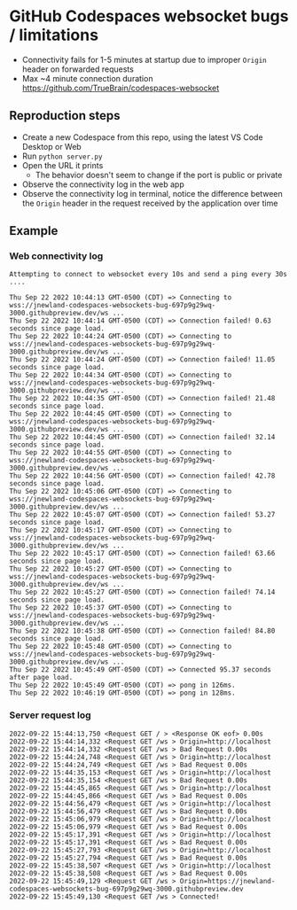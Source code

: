 # GitHub Codespaces websocket bugs / limitations

* Connectivity fails for 1-5 minutes at startup due to improper `Origin` header on forwarded requests
* Max ~4 minute connection duration https://github.com/TrueBrain/codespaces-websocket

## Reproduction steps

- Create a new Codespace from this repo, using the latest VS Code Desktop or Web
- Run `python server.py`
- Open the URL it prints
  - The behavior doesn't seem to change if the port is public or private
- Observe the connectivity log in the web app
- Observe the connectivity log in terminal, notice the difference between the `Origin` header in the request received by the application over time

## Example

### Web connectivity log

```
Attempting to connect to websocket every 10s and send a ping every 30s ....

Thu Sep 22 2022 10:44:13 GMT-0500 (CDT) => Connecting to wss://jnewland-codespaces-websockets-bug-697p9g29wq-3000.githubpreview.dev/ws ...
Thu Sep 22 2022 10:44:14 GMT-0500 (CDT) => Connection failed! 0.63 seconds since page load.
Thu Sep 22 2022 10:44:24 GMT-0500 (CDT) => Connecting to wss://jnewland-codespaces-websockets-bug-697p9g29wq-3000.githubpreview.dev/ws ...
Thu Sep 22 2022 10:44:24 GMT-0500 (CDT) => Connection failed! 11.05 seconds since page load.
Thu Sep 22 2022 10:44:34 GMT-0500 (CDT) => Connecting to wss://jnewland-codespaces-websockets-bug-697p9g29wq-3000.githubpreview.dev/ws ...
Thu Sep 22 2022 10:44:35 GMT-0500 (CDT) => Connection failed! 21.48 seconds since page load.
Thu Sep 22 2022 10:44:45 GMT-0500 (CDT) => Connecting to wss://jnewland-codespaces-websockets-bug-697p9g29wq-3000.githubpreview.dev/ws ...
Thu Sep 22 2022 10:44:45 GMT-0500 (CDT) => Connection failed! 32.14 seconds since page load.
Thu Sep 22 2022 10:44:55 GMT-0500 (CDT) => Connecting to wss://jnewland-codespaces-websockets-bug-697p9g29wq-3000.githubpreview.dev/ws ...
Thu Sep 22 2022 10:44:56 GMT-0500 (CDT) => Connection failed! 42.78 seconds since page load.
Thu Sep 22 2022 10:45:06 GMT-0500 (CDT) => Connecting to wss://jnewland-codespaces-websockets-bug-697p9g29wq-3000.githubpreview.dev/ws ...
Thu Sep 22 2022 10:45:07 GMT-0500 (CDT) => Connection failed! 53.27 seconds since page load.
Thu Sep 22 2022 10:45:17 GMT-0500 (CDT) => Connecting to wss://jnewland-codespaces-websockets-bug-697p9g29wq-3000.githubpreview.dev/ws ...
Thu Sep 22 2022 10:45:17 GMT-0500 (CDT) => Connection failed! 63.66 seconds since page load.
Thu Sep 22 2022 10:45:27 GMT-0500 (CDT) => Connecting to wss://jnewland-codespaces-websockets-bug-697p9g29wq-3000.githubpreview.dev/ws ...
Thu Sep 22 2022 10:45:27 GMT-0500 (CDT) => Connection failed! 74.14 seconds since page load.
Thu Sep 22 2022 10:45:37 GMT-0500 (CDT) => Connecting to wss://jnewland-codespaces-websockets-bug-697p9g29wq-3000.githubpreview.dev/ws ...
Thu Sep 22 2022 10:45:38 GMT-0500 (CDT) => Connection failed! 84.80 seconds since page load.
Thu Sep 22 2022 10:45:48 GMT-0500 (CDT) => Connecting to wss://jnewland-codespaces-websockets-bug-697p9g29wq-3000.githubpreview.dev/ws ...
Thu Sep 22 2022 10:45:49 GMT-0500 (CDT) => Connected 95.37 seconds after page load.
Thu Sep 22 2022 10:45:49 GMT-0500 (CDT) => pong in 126ms.
Thu Sep 22 2022 10:46:19 GMT-0500 (CDT) => pong in 128ms.
```

### Server request log

```
2022-09-22 15:44:13,750 <Request GET / > <Response OK eof> 0.00s
2022-09-22 15:44:14,332 <Request GET /ws > Origin=http://localhost
2022-09-22 15:44:14,332 <Request GET /ws > Bad Request 0.00s
2022-09-22 15:44:24,748 <Request GET /ws > Origin=http://localhost
2022-09-22 15:44:24,749 <Request GET /ws > Bad Request 0.00s
2022-09-22 15:44:35,153 <Request GET /ws > Origin=http://localhost
2022-09-22 15:44:35,154 <Request GET /ws > Bad Request 0.00s
2022-09-22 15:44:45,865 <Request GET /ws > Origin=http://localhost
2022-09-22 15:44:45,866 <Request GET /ws > Bad Request 0.00s
2022-09-22 15:44:56,479 <Request GET /ws > Origin=http://localhost
2022-09-22 15:44:56,479 <Request GET /ws > Bad Request 0.00s
2022-09-22 15:45:06,979 <Request GET /ws > Origin=http://localhost
2022-09-22 15:45:06,979 <Request GET /ws > Bad Request 0.00s
2022-09-22 15:45:17,391 <Request GET /ws > Origin=http://localhost
2022-09-22 15:45:17,391 <Request GET /ws > Bad Request 0.00s
2022-09-22 15:45:27,793 <Request GET /ws > Origin=http://localhost
2022-09-22 15:45:27,794 <Request GET /ws > Bad Request 0.00s
2022-09-22 15:45:38,507 <Request GET /ws > Origin=http://localhost
2022-09-22 15:45:38,508 <Request GET /ws > Bad Request 0.00s
2022-09-22 15:45:49,129 <Request GET /ws > Origin=https://jnewland-codespaces-websockets-bug-697p9g29wq-3000.githubpreview.dev
2022-09-22 15:45:49,130 <Request GET /ws > Connected!
```